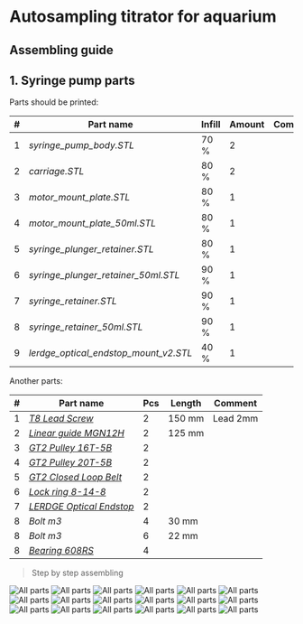 # Autosampling titrator for aquarium

## Assembling guide
## 1. Syringe pump parts

Parts should be printed:

| # |Part name                | Infill    | Amount | Comment |
|---- |---------------------- | --------- | -------| --------|
| 1 |_syringe_pump_body.STL_              |     70 %  | 2 |
| 2 |_carriage.STL_              |     80 %  | 2
| 3  |_motor_mount_plate.STL_             |     80 %  | 1
| 4  |_motor_mount_plate_50ml.STL_        |     80 %  | 1
| 5  |_syringe_plunger_retainer.STL_       |     80 %  | 1
| 6  |_syringe_plunger_retainer_50ml.STL_           |     90 %  | 1
| 7  |_syringe_retainer.STL_           |     90 %  | 1
| 8  |_syringe_retainer_50ml.STL_           |     90 %  | 1
| 9  |_lerdge_optical_endstop_mount_v2.STL_           |     40 %  | 1

Another parts:

| # |Part name     | Pcs    | Length | Comment |
|---- |---------------------- | --------- | -------| --------|
| 1 |[_T8 Lead Screw_](https://aliexpi.com/KmXX)                                                                         |    2  | 150 mm | Lead 2mm|
| 2 |[_Linear guide MGN12H_](https://shorturl.at/clrG2)                                                                   |    2  | 125 mm
| 3 |[_GT2 Pulley 16T-5B_](https://www.aliexpress.com/item/32724156349.html?spm=a2g0s.9042311.0.0.27424c4dbSUZ1x)       |    2  | 
| 4 |[_GT2 Pulley 20T-5B_](https://www.aliexpress.com/item/32724156349.html?spm=a2g0s.9042311.0.0.27424c4dbSUZ1x)       |    2  | 
| 5 |[_GT2 Closed Loop Belt_](https://www.aliexpress.com/item/32950422029.html?spm=a2g0s.9042311.0.0.27424c4dVVutuE)    |    2  | 
| 6 |[_Lock ring 8-14-8_](https://www.aliexpress.com/item/32826054805.html?spm=a2g0s.9042311.0.0.27424c4dj0xusA)        |    2  | 
| 7 |[_LERDGE Optical Endstop_](https://www.aliexpress.com/item/32817734162.html?spm=a2g0s.9042311.0.0.27424c4d7GGfeK)  |    2  | 
| 8 |_Bolt m3_          |    4  | 30 mm
| 8 |_Bolt m3_          |    6  | 22 mm
| 8 |[_Bearing 608RS_](https://www.aliexpress.com/item/32888140495.html?spm=a2g0s.9042311.0.0.22244c4dhQX6c2)                 |    4  


>Step by step assembling

![All parts](img/syringe_pump/1.jpg)
![All parts](img/syringe_pump/2.jpg)
![All parts](img/syringe_pump/3.jpg)
![All parts](img/syringe_pump/3a.jpg)
![All parts](img/syringe_pump/4.jpg)
![All parts](img/syringe_pump/5.jpg)
![All parts](img/syringe_pump/6.jpg)
![All parts](img/syringe_pump/7.jpg)
![All parts](img/syringe_pump/8.jpg)
![All parts](img/syringe_pump/9.jpg)
![All parts](img/syringe_pump/10.jpg)
![All parts](img/syringe_pump/11.jpg)
![All parts](img/syringe_pump/11a.jpg)
![All parts](img/syringe_pump/12.jpg)
![All parts](img/syringe_pump/13.jpg)
![All parts](img/syringe_pump/14.jpg)
![All parts](img/syringe_pump/15.jpg)
![All parts](img/syringe_pump/16.jpg)


